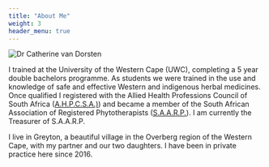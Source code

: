 ```yaml
---
title: "About Me"
weight: 3
header_menu: true
---
```

![Dr Catherine van Dorsten](./images/Dr_Catherine_van_Dorsten.jpg)

I trained at the University of the Western Cape (UWC), completing a 5 year double bachelors programme. As students we were trained in the use and knowledge of safe and effective Western and indigenous herbal medicines. Once qualified I registered with the Allied Health Professions Council of South Africa ([A.H.P.C.S.A.)](https://ahpcsa.co.za)) and became a member of the South African Association of Registered Phytotherapists ([S.A.A.R.P.](https://phytotherapists.co.za)). I am currently the Treasurer of S.A.A.R.P.

I live in Greyton, a beautiful village in the Overberg region of the Western Cape, with my partner and our two daughters.  I have been in private practice here since 2016.

